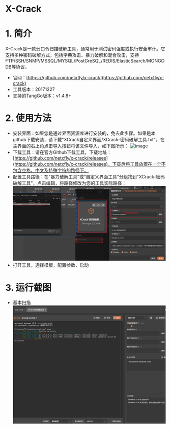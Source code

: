 # X-Crack

# 1. 简介
X-Crack是一款弱口令扫描破解工具，通常用于测试密码强度或执行安全审计。它支持多种密码破解方式，包括字典攻击、暴力破解和混合攻击，支持FTP/SSH/SNMP/MSSQL/MYSQL/PostGreSQL/REDIS/ElasticSearch/MONGODB等协议。
- 官网：[https://github.com/netxfly/x-crack](https://github.com/netxfly/x-crack) 
- 工具版本：20171227
- 支持的TangGo版本：v1.4.8+
# 2. 使用方法
- 安装界面：如果您是通过界面资源库进行安装的，免去此步骤。如果是本github下载安装，请下载"XCrack自定义界面/XCrack-密码破解工具.txt"，在主界面的右上角点击导入按钮将该文件导入，如下图所示：
 ![image](https://github.com/user-attachments/assets/baa6bddb-d667-4941-a1da-57bd29901728)
- 下载工具：请在官方Github下载工具，下载地址：[https://github.com/netxfly/x-crack/releases](https://github.com/netxfly/x-crack/releases)，下载后将工具放置在一个不包含空格、中文及特殊字符的路径下。
- 配置工具路径：在"暴力破解工具"或“自定义界面工具”分组找到"XCrack-密码破解工具"，点击编辑，将路径修改为您的工具实际路径：
 ![update.png](image/update.png)
- 打开工具，选择模板，配置参数，启动
# 3. 运行截图

- 基本扫描
  ![p1.png](image/p1.png)

